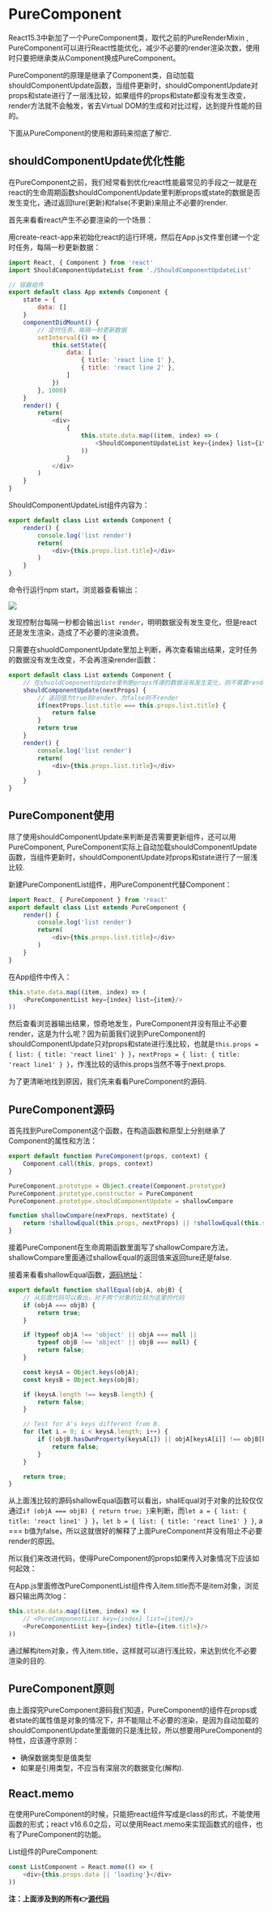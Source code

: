 # PureComponent

React15.3中新加了一个PureComponent类，取代之前的PureRenderMixin , PureComponent可以进行React性能优化，减少不必要的render渲染次数，使用时只要把继承类从Component换成PureComponent。

PureComponent的原理是继承了Component类，自动加载shouldComponentUpdate函数，当组件更新时，shouldComponentUpdate对props和state进行了一层浅比较，如果组件的props和state都没有发生改变，render方法就不会触发，省去Virtual DOM的生成和对比过程，达到提升性能的目的。

下面从PureComponent的使用和源码来彻底了解它.

## shouldComponentUpdate优化性能

在PureComponent之前，我们经常看到优化react性能最常见的手段之一就是在react的生命周期函数shouldComponentUpdate里判断props或state的数据是否发生变化，通过返回ture(更新)和false(不更新)来阻止不必要的render.

首先来看看react产生不必要渲染的一个场景：

用create-react-app来初始化react的运行环境，然后在App.js文件里创建一个定时任务，每隔一秒更新数据：

```js
import React, { Component } from 'react'
import ShouldComponentUpdateList from './ShouldComponentUpdateList'

// 容器组件
export default class App extends Component {
    state = {
        data: []
    }
    componentDidMount() {
        // 定时任务，每隔一秒更新数据
        setInterval(() => {
            this.setState({
                data: [
                    { title: 'react line 1' }, 
                    { title: 'react line 2' }, 
                ]
            })
        }, 1000)
    }
    render() {
        return(
            <div>
                {
                    this.state.data.map((item, index) => (
                        <ShouldComponentUpdateList key={index} list={item} />
                    ))
                }
            </div>
        )
    }
}
```

ShouldComponentUpdateList组件内容为：

```js
export default class List extends Component {
    render() {
        console.log('list render')
        return(
            <div>{this.props.list.title}</div>
        )
    }
}
```

命令行运行npm start，浏览器查看输出：

<img src='./images/PureCoomponent01.png'>

发现控制台每隔一秒都会输出`list render`，明明数据没有发生变化，但是react还是发生渲染，造成了不必要的渲染浪费。

只需要在shuoldComponentUpdate里加上判断，再次查看输出结果，定时任务的数据没有发生改变，不会再渲染render函数：

```js
export default class List extends Component {
    // 在shuoldComponentUpdate里判断props传递的数据没有发生变化，则不需要render
    shouldComponentUpdate(nextProps) {
        // 返回值为true则render，为false则不render
        if(nextProps.list.title === this.props.list.title) {
            return false
        }
        return true
    }
    render() {
        console.log('list render')
        return(
            <div>{this.props.list.title}</div>
        )
    }
}
```

## PureComponent使用

除了使用shouldComponentUpdate来判断是否需要更新组件，还可以用PureComponent, PureComponent实际上自动加载shouldComponentUpdate函数，当组件更新时，shouldComponentUpdate对props和state进行了一层浅比较.

新建PureComponentList组件，用PureComponent代替Component：

```js
import React, { PureComponent } from 'react'
export default class List extends PureComponent {
    render() {
        console.log('list render')
        return(
            <div>{this.props.list.title}</div>
        )
    }
}
```

在App组件中传入：

```js
this.state.data.map((item, index) => (
    <PureComponentList key={index} list={item}/>
))
```

然后查看浏览器输出结果，惊奇地发生，PureComponent并没有阻止不必要render，这是为什么呢？因为前面我们说到PureComponent的shouldComponentUpdate只对props和state进行浅比较，也就是`this.props = { list: { title: 'react line1' } }`，`nextProps = { list: { title: 'react line1' } }`，作浅比较的话this.props当然不等于next.props.

为了更清晰地找到原因，我们先来看看PureComponent的源码.

## PureComponent源码

首先找到PureComponent这个函数，在构造函数和原型上分别继承了Component的属性和方法：

```js
export default function PureComponent(props, context) {
    Component.call(this, props, context)
}

PureComponent.prototype = Object.create(Component.prototype)
PureComponent.prototype.constructor = PureComponent
PureComponent.prototype.shouldComponentUpdate = shallowCompare

function shallowCompare(nexProps, nextState) {
    return !shallowEqual(this.props, nextProps) || !shollowEqual(this.state, nextState)
}
```
接着PureComponent在生命周期函数里面写了shallowCompare方法，shallowCompare里面通过shallowEqual的返回值来返回ture还是false.

接着来看看shallowEqual函数，[源码地址](https://github.com/facebook/fbjs/blob/master/packages/fbjs/src/core/shallowEqual.js)：

```js
export default function shallEqual(objA, objB) {
    // 从后面代码可以看出，对于两个对象的比较为这里的代码
    if (objA === objB) {
        return true;
    }

    if (typeof objA !== 'object' || objA === null ||
        typeof objB !== 'object' || objB === null) {
        return false;
    }

    const keysA = Object.keys(objA);
    const keysB = Object.keys(objB);

    if (keysA.length !== keysB.length) {
        return false;
    }

    // Test for A's keys different from B.
    for (let i = 0; i < keysA.length; i++) {
        if (!objB.hasOwnProperty(keysA[i]) || objA[keysA[i]] !== objB[keysA[i]]) {
            return false;
        }
    }

    return true;
}
```

从上面浅比较的源码shallowEqual函数可以看出，shallEqual对于对象的比较仅仅通过`if (objA === objB) { return true; }`来判断，而`let a = { list: { title: 'react line1' } }`，`let b = { list: { title: 'react line1' } }`, a === b值为false，所以这就很好的解释了上面PureComponent并没有阻止不必要render的原因。

所以我们来改进代码，使得PureComponent的props如果传入对象情况下应该如何起效：

在App.js里面修改PureComponentList组件传入item.title而不是item对象，浏览器只输出两次log：

```js
this.state.data.map((item, index) => (
    // <PureComponentList key={index} list={item}/>
    <PureComponentList key={index} title={item.title}/>
))
```

通过解构item对象，传入item.title，这样就可以进行浅比较，来达到优化不必要渲染的目的.

## PureComponent原则

由上面探究PureComponent源码我们知道，PureComponent的组件在props或者state的属性值是对象的情况下，并不能阻止不必要的渲染，是因为自动加载的shouldComponentUpdate里面做的只是浅比较，所以想要用PureComponent的特性，应该遵守原则：

* 确保数据类型是值类型
* 如果是引用类型，不应当有深层次的数据变化(解构).

## React.memo

在使用PureComponent的时候，只能把react组件写成是class的形式，不能使用函数的形式；react v16.6.0之后，可以使用React.memo来实现函数式的组件，也有了PureComponent的功能。

List组件的PureComponent:

```js
const ListComponent = React.momo(() => (
    <div>{this.props.data || 'loading'}</div>
))
```

**注：上面涉及到的所有:point_right:[源代码](./src)**